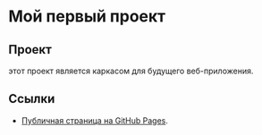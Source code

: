 # Мой первый проект

## Проект
этот проект является каркасом для будущего веб-приложения.

## Ссылки
- [Публичная страница на GitHub Pages](https://demidovmaxim808-a11y.github.io/front).

